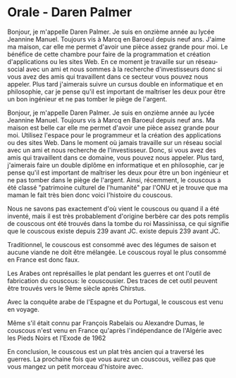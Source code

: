 # Orale - Daren Palmer

Bonjour, je m'appelle Daren Palmer. Je suis en onzième année au lycée Jeannine Manuel. Toujours vis à Marcq en Baroeul depuis neuf ans. J'aime ma maison, car elle me permet d'avoir une pièce assez grande pour moi. Le bénéfice de cette chambre pour faire de la programmation et création d'applications ou les sites Web. En ce moment je travaille sur un réseau-social avec un ami et nous sommes à la recherche d'investisseurs donc si vous avez des amis qui travaillent dans ce secteur vous pouvez nous appeler. Plus tard j'aimerais suivre un cursus double en informatique et en philosophie, car je pense qu'il est important de maîtriser les deux pour être un bon ingénieur et ne pas tomber le piège de l'argent.

Bonjour, je m'appelle Daren Palmer. Je suis en onzième année au lycée Jeannine Manuel. Toujours vis à Marcq en Baroeul depuis neuf ans. Ma maison est belle car elle me permet d'avoir une pièce assez grande pour moi. Utilisez l'espace pour le programmeur et la création des applications ou des sites Web. Dans le moment où jamais travaille sur un réseau social avec un ami et nous recherche de l'investisseur. Donc, si vous avez des amis qui travaillent dans ce domaine, vous pouvez nous appeler. Plus tard, j'aimerais faire un double diplôme en informatique et en philosophie, car je pense qu'il est important de maîtriser les deux pour être un bon ingénieur et ne pas tomber dans le piège de l'argent. Ainsi, récemment, le couscous a été classé "patrimoine culturel de l'humanité" par l'ONU et je trouve que ma maman le fait très bien donc voici l'histoire du couscous.

Nous ne savons pas exactement d'où vient le couscous ou quand il a été inventé, mais il est très probablement d'origine berbère car des pots remplis de couscous ont été trouvés dans la tombe du roi Massinissa, ce qui signifie que le couscous existe depuis 239 avant JC. existe depuis 239 avant JC.
 

Traditionnel, le couscous est consommé avec des légumes de saison et aucune viande ne doit être mélangée. Le couscous royal le plus consommé en France est donc faux.

Les Arabes ont représailles le plat pendant les guerres et ont l'outil de fabrication du couscous: le couscousier. Des traces de cet outil peuvent être trouvés vers le 9ème siècle après Chirstus.

Avec la conquête arabe de l'Espagne et du Portugal, le couscous est venu en voyage. 

Même s'il était connu par François Rabelais ou Alexandre Dumas, le couscous n'est venu en France qu'après l'indépendance de l'Algérie avec les Pieds Noirs et l'Exode de 1962

En conclusion, le couscous est un plat très ancien qui a traversé les guerres. La prochaine fois que vous aurez un couscous, veillez pas que vous mangez un petit morceau d'histoire avec.
<!--stackedit_data:
eyJoaXN0b3J5IjpbMjI1MDkxMjg3LDkxMDgxMTM2NCw2Mjk4MT
AxODAsMTc5MjIyMTcxMCwtMTQ4NzU4Mzk4NywxNTc3MDMyMjUz
LC0xNjUzMzQ1NzgzLC04Njg2Njc1NDMsLTIxMTY0MjE1NzZdfQ
==
-->